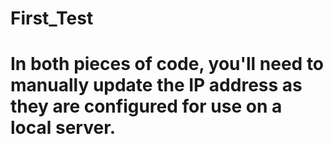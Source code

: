 # First_Test
# In both pieces of code, you'll need to manually update the IP address as they are configured for use on a local server.
